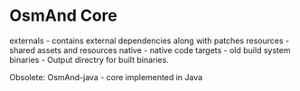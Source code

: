 OsmAnd Core
==============

externals - contains external dependencies along with patches
resources - shared assets and resources
native - native code
targets - old build system
binaries - Output directry for built binaries.

Obsolete:
OsmAnd-java - core implemented in Java
